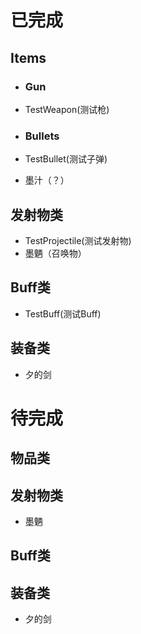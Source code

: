 # 已完成

 ## Items  
 - ### Gun
 - TestWeapon(测试枪)  

 - ### Bullets  
 - TestBullet(测试子弹)  
 - 墨汁（？）

 ## 发射物类  
 - TestProjectile(测试发射物)  
 - 墨魉（召唤物）

 ## Buff类
 - TestBuff(测试Buff)

 ## 装备类  
 - 夕的剑



# 待完成  

 ## 物品类       


 ## 发射物类   
- 墨魉

 ## Buff类  

 ## 装备类  
  - 夕的剑
